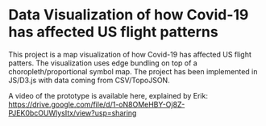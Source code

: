 # Data Visualization of how Covid-19 has affected US flight patterns
This project is a map visualization of how Covid-19 has affected US flight patters. The visualization uses edge bundling on top of a choropleth/proportional symbol map. 
The project has been implemented in JS/D3.js with data coming from CSV/TopoJSON.

A video of the prototype is available here, explained by Erik: https://drive.google.com/file/d/1-oN8OMeHBY-Oj8Z-PJEK0bcOUWlysItx/view?usp=sharing 
